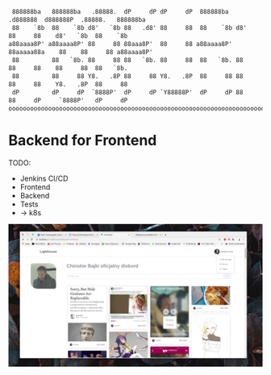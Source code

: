 
```

 888888ba   888888ba   .88888.  dP     dP dP     dP  888888ba   .d888888  d888888P  .88888.   888888ba
 88    `8b  88    `8b d8'   `8b 88   .d8' 88     88  88    `8b d8'    88     88    d8'   `8b  88    `8b 
a88aaaa8P' a88aaaa8P' 88     88 88aaa8P'  88     88 a88aaaa8P' 88aaaaa88a    88    88     88 a88aaaa8P' 
 88         88   `8b. 88     88 88   `8b. 88     88  88   `8b. 88     88     88    88     88  88   `8b. 
 88         88     88 Y8.   .8P 88     88 Y8.   .8P  88     88 88     88     88    Y8.   .8P  88     88 
 dP         dP     dP  `8888P'  dP     dP `Y88888P'  dP     dP 88     88     dP     `8888P'   dP     dP 
oooooooooooooooooooooooooooooooooooooooooooooooooooooooooooooooooooooooooooooooooooooooooooooooooooooooo
```

# Backend for Frontend

TODO:
* Jenkins CI/CD
* Frontend 
* Backend
* Tests
* -> k8s

![screenshot](https://raw.githubusercontent.com/henryco/prokurator-web/master/web.png "Screenshot")
